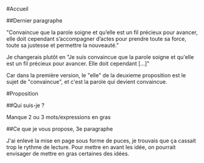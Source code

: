 #Accueil

##Dernier paragraphe

"Convaincue que la parole soigne et qu’elle est un fil précieux pour avancer, elle doit cependant s’accompagner d’actes pour prendre toute sa force, toute sa justesse et permettre la nouveauté."

Je changerais plutôt en "Je suis convaincue que la parole soigne et qu'elle est un fil précieux pour avancer. Elle doit cependant [...]"

Car dans la première version, le "elle" de la deuxieme proposition est le sujet de "convaincue", et c'est la parole qui devient convaincue.


#Proposition

##Qui suis-je ?

Manque 2 ou 3 mots/expressions en gras

##Ce que je vous propose, 3e paragraphe

J'ai enlevé la mise en page sous forme de puces, je trouvais que ça cassait trop le rythme de lecture. Pour mettre en avant les idée, on pourrait envisager de mettre en gras certaines des idées.